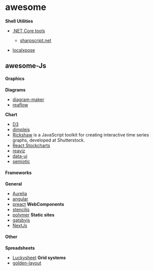 # awesome

**Shell Utilities**
- [.NET Core tools](https://docs.microsoft.com/en-us/dotnet/core/tools/global-tools)
  - [sharpscript.net](sharpscript.net)

- [localxpose](https://docs.localxpose.io/gui)


## awesome-Js

#### Graphics
**Diagrams**
- [diagram-maker](https://github.com/awslabs/diagram-maker)
- [reaflow](https://reaflow.dev/)

**Chart**
- [D3](https://d3js.org/)
- [dimplejs](http://dimplejs.org/)
- [Rickshaw](https://github.com/shutterstock/rickshaw) is a JavaScript toolkit for creating interactive time series graphs, developed at Shutterstock.
- [React Stockcharts](https://github.com/rrag/react-stockcharts)
- [reaviz](https://github.com/reaviz/reaviz)
- [data-ui](https://williaster.github.io/data-ui/)
- [semiotic](https://semiotic.nteract.io/)


#### Frameworks
**General**
  - [Aurelia](http://aurelia.io/home)
  - [angular](https://angular.io/)
  - [preact](https://github.com/preactjs/preact)
**WebComponents**
  - [stenciljs](https://stenciljs.com/)
  - [polymer](https://www.polymer-project.org/)
**Static sites**
  - [gatsbyjs](https://www.gatsbyjs.com/)
  - [NextJs](https://www.NextJs.com/)
  
#### Other
**Spreadsheets**
- [Luckysheet](https://github.com/mengshukeji/Luckysheet)
**Grid systems**
- [golden-layout](http://golden-layout.com/)
